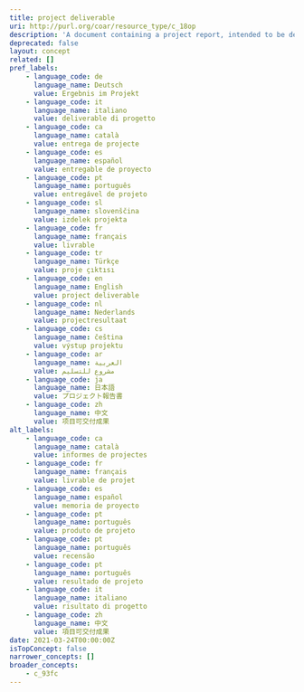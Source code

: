 ```yaml
---
title: project deliverable
uri: http://purl.org/coar/resource_type/c_18op
description: 'A document containing a project report, intended to be delivered to a customer or funding agency describing the results achieved within a specific project. [Source: http://purl.org/spar/fabio/ProjectReportDocument]'
deprecated: false
layout: concept
related: []
pref_labels:
    - language_code: de
      language_name: Deutsch
      value: Ergebnis im Projekt
    - language_code: it
      language_name: italiano
      value: deliverable di progetto
    - language_code: ca
      language_name: català
      value: entrega de projecte
    - language_code: es
      language_name: español
      value: entregable de proyecto
    - language_code: pt
      language_name: português
      value: entregável de projeto
    - language_code: sl
      language_name: slovenščina
      value: izdelek projekta
    - language_code: fr
      language_name: français
      value: livrable
    - language_code: tr
      language_name: Türkçe
      value: proje çıktısı
    - language_code: en
      language_name: English
      value: project deliverable
    - language_code: nl
      language_name: Nederlands
      value: projectresultaat
    - language_code: cs
      language_name: čeština
      value: výstup projektu
    - language_code: ar
      language_name: العربية
      value: مشروع للتسليم
    - language_code: ja
      language_name: 日本語
      value: プロジェクト報告書
    - language_code: zh
      language_name: 中文
      value: 项目可交付成果
alt_labels:
    - language_code: ca
      language_name: català
      value: informes de projectes
    - language_code: fr
      language_name: français
      value: livrable de projet
    - language_code: es
      language_name: español
      value: memoria de proyecto
    - language_code: pt
      language_name: português
      value: produto de projeto
    - language_code: pt
      language_name: português
      value: recensão
    - language_code: pt
      language_name: português
      value: resultado de projeto
    - language_code: it
      language_name: italiano
      value: risultato di progetto
    - language_code: zh
      language_name: 中文
      value: 項目可交付成果
date: 2021-03-24T00:00:00Z
isTopConcept: false
narrower_concepts: []
broader_concepts:
    - c_93fc
---
```


